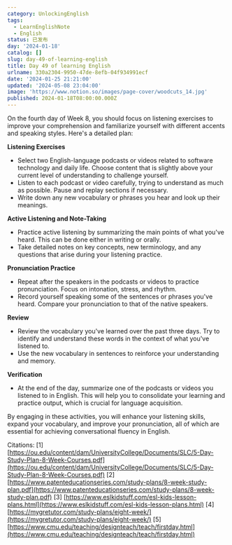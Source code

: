 ```yaml
---
category: UnlockingEnglish
tags:
  - LearnEnglishNote
  - English
status: 已发布
day: '2024-01-18'
catalog: []
slug: day-49-of-learning-english
title: Day 49 of learning English
urlname: 330a2304-9950-47de-8efb-04f934991ecf
date: '2024-01-25 21:21:00'
updated: '2024-05-08 23:04:00'
image: 'https://www.notion.so/images/page-cover/woodcuts_14.jpg'
published: 2024-01-18T08:00:00.000Z
---
```


On the fourth day of Week 8, you should focus on listening exercises to improve your comprehension and familiarize yourself with different accents and speaking styles. Here's a detailed plan:


**Listening Exercises**

- Select two English-language podcasts or videos related to software technology and daily life. Choose content that is slightly above your current level of understanding to challenge yourself.
- Listen to each podcast or video carefully, trying to understand as much as possible. Pause and replay sections if necessary.
- Write down any new vocabulary or phrases you hear and look up their meanings.

**Active Listening and Note-Taking**

- Practice active listening by summarizing the main points of what you've heard. This can be done either in writing or orally.
- Take detailed notes on key concepts, new terminology, and any questions that arise during your listening practice.

**Pronunciation Practice**

- Repeat after the speakers in the podcasts or videos to practice pronunciation. Focus on intonation, stress, and rhythm.
- Record yourself speaking some of the sentences or phrases you've heard. Compare your pronunciation to that of the native speakers.

**Review**

- Review the vocabulary you've learned over the past three days. Try to identify and understand these words in the context of what you've listened to.
- Use the new vocabulary in sentences to reinforce your understanding and memory.

**Verification**

- At the end of the day, summarize one of the podcasts or videos you listened to in English. This will help you to consolidate your learning and practice output, which is crucial for language acquisition.

By engaging in these activities, you will enhance your listening skills, expand your vocabulary, and improve your pronunciation, all of which are essential for achieving conversational fluency in English.


Citations:
[1] [https://ou.edu/content/dam/UniversityCollege/Documents/SLC/5-Day-Study-Plan-8-Week-Courses.pdf](https://ou.edu/content/dam/UniversityCollege/Documents/SLC/5-Day-Study-Plan-8-Week-Courses.pdf)
[2] [https://www.patenteducationseries.com/study-plans/8-week-study-plan.pdf](https://www.patenteducationseries.com/study-plans/8-week-study-plan.pdf)
[3] [https://www.eslkidstuff.com/esl-kids-lesson-plans.html](https://www.eslkidstuff.com/esl-kids-lesson-plans.html)
[4] [https://mygretutor.com/study-plans/eight-week/](https://mygretutor.com/study-plans/eight-week/)
[5] [https://www.cmu.edu/teaching/designteach/teach/firstday.html](https://www.cmu.edu/teaching/designteach/teach/firstday.html)

